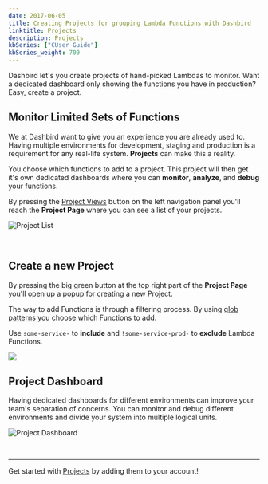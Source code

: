```yaml
---
date: 2017-06-05
title: Creating Projects for grouping Lambda Functions with Dashbird
linktitle: Projects
description: Projects
kbSeries: ["CUser Guide"]
kbSeries_weight: 700
---
```


Dashbird let's you create projects of hand-picked Lambdas to monitor. Want a dedicated dashboard only showing the functions you have in production? Easy, create a project.

## Monitor Limited Sets of Functions
We at Dashbird want to give you an experience you are already used to. Having multiple environments for development, staging and production is a requirement for any real-life system. **Projects** can make this a reality. 

You choose which functions to add to a project. This project will then get it's own dedicated dashboards where you can **monitor**, **analyze**, and **debug** your functions.

By pressing the [Project Views](https://app.dashbird.io/projects) button on the left navigation panel you'll reach the **Project Page** where you can see a list of your projects.

![Project List](/images/docs/project-list.png)

<br>

## Create a new Project
<div class="row">
    <div class="col-md-6 col-sm-12 col-xs-12 text-md-left pt-3">
        <p class="lato">By pressing the big green button at the top right part of the <b>Project Page</b> you'll open up a popup for creating a new Project.</p>
        <p class="lato">The way to add Functions is through a filtering process. By using <a href="https://en.wikipedia.org/wiki/Glob_(programming)">glob patterns</a> you choose which Functions to add.</p>
        <p>Use <code>some-service-</code> to <b>include</b> and <code>!some-service-prod-</code> to <b>exclude</b> Lambda Functions.</p>
    </div>
    <div class="col-md-6 col-sm-12 col-xs-12 imgs-fluid">
        <img src='/images/docs/create-project.png'>
    </div>
</div>


## Project Dashboard
Having dedicated dashboards for different environments can improve your team's separation of concerns. You can monitor and debug different environments and divide your system into multiple logical units.

![Project Dashboard](/images/docs/project-view.png)

<br>

---

Get started with [Projects](https://app.dashbird.io/projects) by adding them to your account!